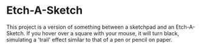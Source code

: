 # Etch-A-Sketch

This project is a version of something between a sketchpad and an Etch-A-Sketch. If you hover over a square with your mouse, it will turn black, simulating a 'trail' effect similar to that of a pen or pencil on paper.